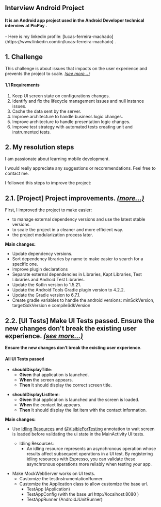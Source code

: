 ## Interview Android Project
#### It is an Android app project used in the Android Developer technical interview at PicPay .

<p/>
   - Here is my linkedin profile: [lucas-ferreira-machado](https://www.linkedin.com/in/lucas-ferreira-machado) .  <p/>
<p/>


## 1. Challenge

This challenge is about issues that impacts on the user experience and prevents the project to scale. _[(see more...)](https://github.com/mobilepicpay/desafio-android)_

#### 1.1 Requirements
1. Keep UI screen state on configurations changes.
2. Identify and fix the lifecycle management issues and null instance issues.
3. Cache the data sent by the server.
4. Improve architecture to handle business logic changes.
5. Improve architecture to handle presentation logic changes.
6. Improve test strategy with automated tests creating unit and instrumented tests.

## 2. My resolution steps
I am passionate about learning mobile development. <p/>
I would really appreciate any suggestions or recommendations. Feel free to contact me. <p/>
I followed this steps to improve the project: <p></p>

## 2.1. [Project] Project improvements.  _[(more...)](https://github.com/lucasferreiramachado/desafio-android/pull/1)_
First, I improved the project to make easier:
- to manage external dependency versions and use the latest stable versions.
- to scale the project in a cleaner and more efficient way.
- the project modularization process later.

**Main changes:**
- Update dependency versions.
- Sort dependency libraries by name to make easier to search for a specific one.
- Improve plugin declarations
- Separate external dependencies in Libraries, Kapt Libraries, Test Libraries and Android Test Libraries.
- Update the Kotlin version to 1.5.21.
- Update the Android Tools Gradle plugin version to 4.2.2.
- Update the Gradle version to 6.7.1.
- Create gradle variables to handle the android versions: minSdkVersion, targetSdkVersion e compileSdkVersion

## 2.2. [UI Tests] Make UI Tests passed. Ensure the new changes don't break the existing user experience.  _[(see more...)](https://github.com/lucasferreiramachado/desafio-android/pull/2)_

**Ensure the new changes don't break the existing user experience.**

#### All UI Tests passed
- **shouldDisplayTitle**:
    - **Given** that application is launched.
    - **When** the screen appears.
    - **Then** It should display the correct screen title.
  <p/>
- **shouldDisplayListItem**:
    - **Given** that application is launched and the screen is loaded.
    - **When** the contact list appears.
    - **Then** It should display the list item with the contact information.

**Main changes:**
- Use [Idling Resources](https://developer.android.com/training/testing/espresso/idling-resource) and [@VisibleForTesting](https://developer.android.com/studio/write/annotations#visible) annotation to wait screen is loaded before validating the ui state in the MainActivity UI tests. <p/>
    - Idling Resources:
        - An idling resource represents an asynchronous operation whose results affect subsequent operations in a UI test. By registering idling resources with Espresso, you can validate these asynchronous operations more reliably when testing your app.
      <p/>
- Make MockWebServer works on UI tests.
    - Customize the testInstrumentationRunner.
    - Customize the Application class to allow customize the base url.
        - TestApp (Application)
        - TestAppConfig (with the base url http://localhost:8080 )
        - TestAppRunner (AndroidJUnitRunner)    <p/>
       